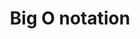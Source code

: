 ---
title: "Big O notation"
type: "dsa"
layout: "dsa-course"
url: "dsa/big-o"
summary: "Learn about big o time complexity, then big o time complexity, Learn about big o time complexity, then big o time complexityLearn about big o time complexity, then big o time complexityLearn about big o time complexity, then big o time complexityLearn about big o time complexity, then big o time complexity " 
showReadingTime: false
showToc: true
weight : 1
---
